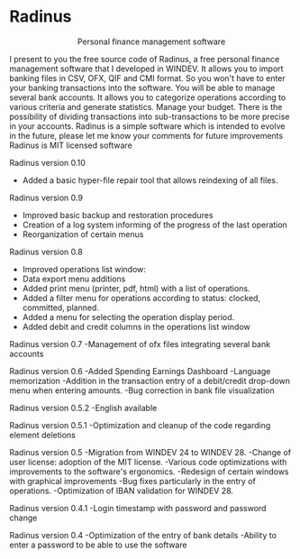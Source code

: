 # Radinus

 <p align="center" > Personal finance management software </p>

I present to you the free source code of Radinus, a free personal finance management software that I developed in WINDEV.
It allows you to import banking files in CSV, OFX, QIF and CMI format. So you won't have to enter your banking transactions into the software.
You will be able to manage several bank accounts.
It allows you to categorize operations according to various criteria and generate statistics.
Manage your budget.
There is the possibility of dividing transactions into sub-transactions to be more precise in your accounts.
Radinus is a simple software which is intended to evolve in the future, please let me know your comments for future improvements
Radinus is MIT licensed software

Radinus version 0.10
- Added a basic hyper-file repair tool that allows reindexing of all files.

Radinus version 0.9
- Improved basic backup and restoration procedures
- Creation of a log system informing of the progress of the last operation
- Reorganization of certain menus

Radinus version 0.8
- Improved operations list window: 
- Data export menu additions
- Added print menu (printer, pdf, html) with a list of operations.
- Added a filter menu for operations according to status: clocked, committed, planned.
- Added a menu for selecting the operation display period.
- Added debit and credit columns in the operations list window



Radinus version 0.7
-Management of ofx files integrating several bank accounts

Radinus version 0.6
-Added Spending Earnings Dashboard
-Language memorization
-Addition in the transaction entry of a debit/credit drop-down menu when entering amounts.
-Bug correction in bank file visualization

Radinus version 0.5.2
-English available

Radinus version 0.5.1
-Optimization and cleanup of the code regarding element deletions

Radinus version 0.5
-Migration from WINDEV 24 to WINDEV 28.
-Change of user license: adoption of the MIT license.
-Various code optimizations with improvements to the software's ergonomics.
-Redesign of certain windows with graphical improvements
-Bug fixes particularly in the entry of operations.
-Optimization of IBAN validation for WINDEV 28.

Radinus version 0.4.1
-Login timestamp with password and password change

Radinus version 0.4
-Optimization of the entry of bank details
-Ability to enter a password to be able to use the software
